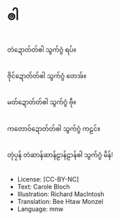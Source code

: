 # ၜါ

##
တဲဍောတ်တ်ၜါ သွက်ဂွံ ရပ်။

##
ဇိုင်ဍောတ်တ်ၜါ သွက်ဂွံ တေအ်။

##
မတ်ဍောတ်တ်ၜါ သွက်ဂွံ ဗဵု။

##
ကတောဝ်ဍောတ်တ်ၜါ သွက်ဂွံ ကဠင်။

##
တုဲပၠန် တဲဆာန်ဆာန်ဠာန်ဠာန်ၜါ သွက်ဂွံ မိန်!

##
* License: [CC-BY-NC]
* Text: Carole Bloch
* Illustration: Richard MacIntosh
* Translation: Bee Htaw Monzel
* Language: mnw
